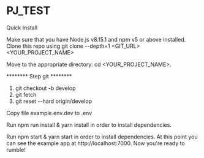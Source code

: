 # PJ_TEST

Quick Install

Make sure that you have Node.js v8.15.1 and npm v5 or above installed.
Clone this repo using git clone --depth=1 <GIT_URL> <YOUR_PROJECT_NAME>

Move to the appropriate directory: cd <YOUR_PROJECT_NAME>.

******** Step git ********
1. git checkout -b develop
2. git fetch 
3. git reset --hard origin/develop

Copy file example.env.dev to .env

Run npm run install & yarn install in order to install dependencies.

Run npm start & yarn start in order to install dependencies.
At this point you can see the example app at http://localhost:7000.
Now you're ready to rumble!